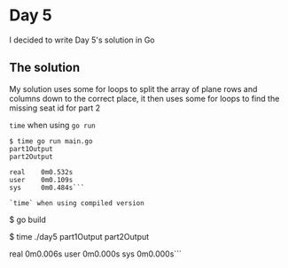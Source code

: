 # Day 5
I decided to write Day 5's solution in Go

## The solution
My solution uses some for loops to split the array of plane rows and columns down to the correct place, it then uses some for loops to find the missing seat id for part 2

`time` when using `go run`

```
$ time go run main.go
part1Output
part2Output

real    0m0.532s
user    0m0.109s
sys     0m0.484s```

`time` when using compiled version

```
$ go build

$ time ./day5
part1Output
part2Output

real    0m0.006s
user    0m0.000s
sys     0m0.000s```